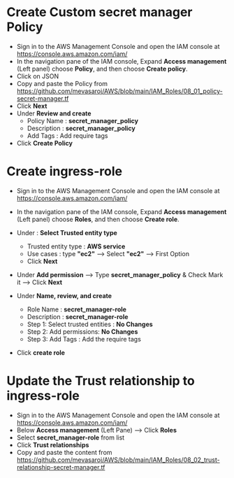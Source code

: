 
# Create Custom secret manager Policy
- Sign in to the AWS Management Console and open the IAM console at https://console.aws.amazon.com/iam/
- In the navigation pane of the IAM console, Expand __Access management__ (Left panel) choose __Policy__, and then choose __Create policy__.
- Click on JSON 
- Copy and paste the Policy from https://github.com/mevasaroj/AWS/blob/main/IAM_Roles/08_01_policy-secret-manager.tf
- Click __Next__
- Under **Review and create** 
   - Policy Name : **secret_manager_policy**
   - Description : **secret_manager_policy**
   - Add Tags : Add require tags 
- Click __Create Policy__



# Create ingress-role
- Sign in to the AWS Management Console and open the IAM console at https://console.aws.amazon.com/iam/
- In the navigation pane of the IAM console, Expand __Access management__ (Left panel) choose __Roles__, and then choose __Create role__.
  
- Under : **Select Trusted entity type**
   - Trusted entity type : **AWS service**
   - Use cases : type __"ec2"__ --> Select __"ec2"__ --> First Option
   - Click __Next__
 
- Under **Add permission** --> Type **secret_manager_policy** & Check Mark it --> Click __Next__

        
- Under **Name, review, and create**
   - Role Name : **secret_manager-role**
   - Description : **secret_manager-role**
   - Step 1: Select trusted entities : __No Changes__
   - Step 2: Add permissions: __No Changes__
   - Step 3: Add Tags : Add the require tags

- Click **create role**



# Update the Trust relationship to ingress-role
- Sign in to the AWS Management Console and open the IAM console at https://console.aws.amazon.com/iam/
- Below __Access management__ (Left Pane) --> Click **Roles**
- Select **secret_manager-role** from list
- Click **Trust relationships**
- Copy and paste the content from https://github.com/mevasaroj/AWS/blob/main/IAM_Roles/08_02_trust-relationship-secret-manager.tf
